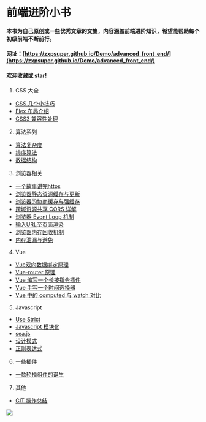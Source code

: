 # 前端进阶小书
#### 本书为自己原创或一些优秀文章的文集，内容涵盖前端进阶知识，希望能帮助每个初级前端不断前行。
#### 网址：[https://zxpsuper.github.io/Demo/advanced_front_end/](https://zxpsuper.github.io/Demo/advanced_front_end/)

#### 欢迎收藏或 star!
1. CSS 大全
* [CSS 几个小技巧](./docs/css/cssTips.md)
* [Flex 布局介绍](./docs/css/flex.md)
* [CSS3 兼容性处理](./docs/css/css3.md)

2. 算法系列
* [算法复杂度](./docs/suanfa/binarySearch.md)
* [排序算法](./docs/suanfa/sort.md)
* [数据结构](./docs/suanfa/dataStructure.md)

3. 浏览器相关
* [一个故事讲完https](./docs/browser/https.md)
* [浏览器静态资源缓存与更新](./docs/browser/static.md)
* [浏览器的协商缓存与强缓存](./docs/browser/cache.md)
* [跨域资源共享 CORS 详解](./docs/browser/cors.md)
* [浏览器 Event Loop 机制](./docs/browser/eventloop.md)
* [输入URL至页面渲染](./docs/browser/urlrender.md)
* [浏览器内存回收机制](./docs/browser/garbage.md)
* [内存泄漏与避免](./docs/browser/garbagerefuse.md)

4. Vue
* [Vue双向数据绑定原理](./docs/vue/vue.md)
* [Vue-router 原理](./docs/vue/router.md)
* [Vue 编写一个长按指令插件](./docs/vue/vueplugin.md)
* [Vue 手写一个时间选择器](./docs/vue/vuedate.md)
* [Vue 中的 computed 与 watch 对比](./docs/vue/computedvswatch.md)

5. Javascript
* [Use Strict](./docs/js/use_strict.md)
* [Javascript 模块化](./docs/js/amd_commonjs.md)
* [sea.js](./docs/js/seajs.md)
* [设计模式](./docs/js/design.md)
* [正则表达式](./docs/js/regular_expression.md)

6. 一些插件

* [一款轮播组件的诞生](./docs/plugin/carousal.md)

7. 其他
* [GIT 操作总结](./docs/other/git.md)

![](https://camo.githubusercontent.com/dc24ae2780ba50578e4138b6e9e24a7a41ddd8f5/68747470733a2f2f757365722d676f6c642d63646e2e786974752e696f2f323031382f392f392f313635626437313733396531653837383f773d32383126683d32373126663d706e6726733d3239383336)